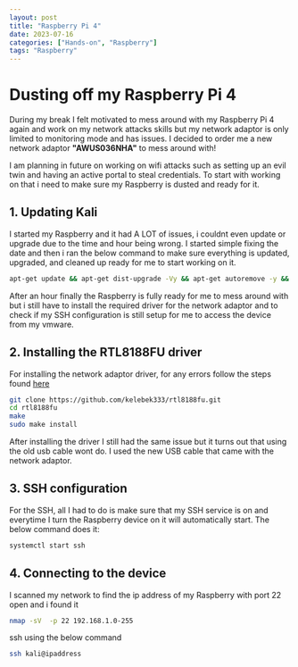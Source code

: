 ```yaml
---
layout: post
title: "Raspberry Pi 4"
date: 2023-07-16 
categories: ["Hands-on", "Raspberry"]
tags: "Raspberry"
---
```

# Dusting off my Raspberry Pi 4

During my break I felt motivated to mess around with my Raspberry Pi 4 again and work on my network attacks skills but my network adaptor is only limited to monitoring mode and has issues. I decided to order me a new network adaptor **"AWUS036NHA"** to mess around with!

I am planning in future on working on wifi attacks such as setting up an evil twin and having an active portal to steal credentials. To start with working on that i need to make sure my Raspberry is dusted and ready for it. 


## 1. Updating Kali 
I started my Raspberry and it had A LOT of issues, i couldnt even update or upgrade due to the time and hour being wrong. I started simple fixing the date and then i ran the below command to make sure everything is updated, upgraded, and cleaned up ready for me to start working on it. 

```bash
apt-get update && apt-get dist-upgrade -Vy && apt-get autoremove -y && apt-get autoclean &&	apt-get clean && reboot
```

After an hour finally the Raspberry is fully ready for me to mess around with but i still have to install the required driver for the network adaptor and to check if my SSH configuration is still setup for me to access the device from my vmware. 

## 2. Installing the RTL8188FU driver 
For installing the network adaptor driver, for any errors follow the steps found [here](https://askubuntu.com/questions/1122095/install-alfa-awus036nha-driver-on-ubuntu-18-04-lts)

```bash
git clone https://github.com/kelebek333/rtl8188fu.git
cd rtl8188fu
make 
sudo make install
```

After installing the driver I still had the same issue but it turns out that using the old usb cable wont do. I used the new USB cable that came with the network adaptor. 

## 3. SSH configuration
For the SSH, all I had to do is make sure that my SSH service is on and everytime I turn the Raspberry device on it will automatically start. The below command does it:
```bash
systemctl start ssh
```

## 4. Connecting to the device
I scanned my network to find the ip address of my Raspberry with port 22 open and i found it 

```bash
nmap -sV  -p 22 192.168.1.0-255
```

ssh using the below command 

```bash 
ssh kali@ipaddress
```

